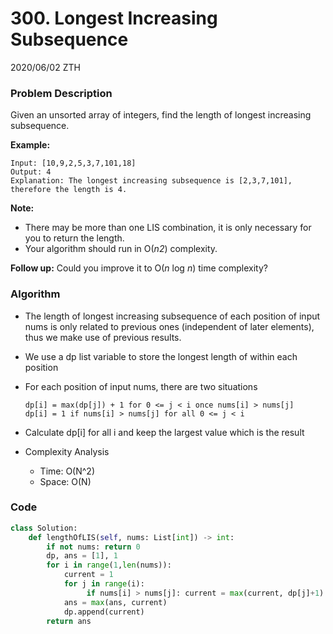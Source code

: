 # 300. Longest Increasing Subsequence

2020/06/02 ZTH

### Problem Description

Given an unsorted array of integers, find the length of longest increasing subsequence.

**Example:**

```
Input: [10,9,2,5,3,7,101,18]
Output: 4 
Explanation: The longest increasing subsequence is [2,3,7,101], therefore the length is 4. 
```

**Note:**

- There may be more than one LIS combination, it is only necessary for you to return the length.
- Your algorithm should run in O(*n2*) complexity.

**Follow up:** Could you improve it to O(*n* log *n*) time complexity?



### Algorithm

* The length of longest increasing subsequence of each position of input nums is only related to previous ones (independent of later elements), thus we make use of previous results.

* We use a dp list variable to store the longest length of within each position

* For each position of input nums, there are two situations

  ```
  dp[i] = max(dp[j]) + 1 for 0 <= j < i once nums[i] > nums[j]
  dp[i] = 1 if nums[i] > nums[j] for all 0 <= j < i
  ```

* Calculate dp[i] for all i and keep the largest value which is the result

* Complexity Analysis

  * Time: O(N^2)
  * Space: O(N)



### Code

```python
class Solution:
    def lengthOfLIS(self, nums: List[int]) -> int:
        if not nums: return 0
        dp, ans = [1], 1
        for i in range(1,len(nums)):
            current = 1
            for j in range(i):
                 if nums[i] > nums[j]: current = max(current, dp[j]+1)
            ans = max(ans, current)
            dp.append(current)
        return ans

```

